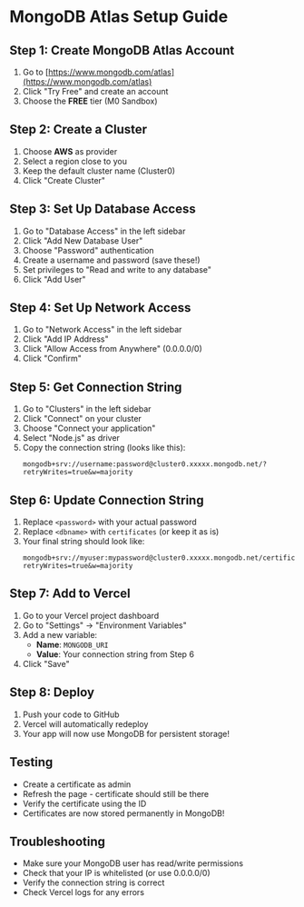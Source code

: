 # MongoDB Atlas Setup Guide

## Step 1: Create MongoDB Atlas Account
1. Go to [https://www.mongodb.com/atlas](https://www.mongodb.com/atlas)
2. Click "Try Free" and create an account
3. Choose the **FREE** tier (M0 Sandbox)

## Step 2: Create a Cluster
1. Choose **AWS** as provider
2. Select a region close to you
3. Keep the default cluster name (Cluster0)
4. Click "Create Cluster"

## Step 3: Set Up Database Access
1. Go to "Database Access" in the left sidebar
2. Click "Add New Database User"
3. Choose "Password" authentication
4. Create a username and password (save these!)
5. Set privileges to "Read and write to any database"
6. Click "Add User"

## Step 4: Set Up Network Access
1. Go to "Network Access" in the left sidebar
2. Click "Add IP Address"
3. Click "Allow Access from Anywhere" (0.0.0.0/0)
4. Click "Confirm"

## Step 5: Get Connection String
1. Go to "Clusters" in the left sidebar
2. Click "Connect" on your cluster
3. Choose "Connect your application"
4. Select "Node.js" as driver
5. Copy the connection string (looks like this):
   ```
   mongodb+srv://username:password@cluster0.xxxxx.mongodb.net/?retryWrites=true&w=majority
   ```

## Step 6: Update Connection String
1. Replace `<password>` with your actual password
2. Replace `<dbname>` with `certificates` (or keep it as is)
3. Your final string should look like:
   ```
   mongodb+srv://myuser:mypassword@cluster0.xxxxx.mongodb.net/certificates?retryWrites=true&w=majority
   ```

## Step 7: Add to Vercel
1. Go to your Vercel project dashboard
2. Go to "Settings" → "Environment Variables"
3. Add a new variable:
   - **Name**: `MONGODB_URI`
   - **Value**: Your connection string from Step 6
4. Click "Save"

## Step 8: Deploy
1. Push your code to GitHub
2. Vercel will automatically redeploy
3. Your app will now use MongoDB for persistent storage!

## Testing
- Create a certificate as admin
- Refresh the page - certificate should still be there
- Verify the certificate using the ID
- Certificates are now stored permanently in MongoDB!

## Troubleshooting
- Make sure your MongoDB user has read/write permissions
- Check that your IP is whitelisted (or use 0.0.0.0/0)
- Verify the connection string is correct
- Check Vercel logs for any errors
